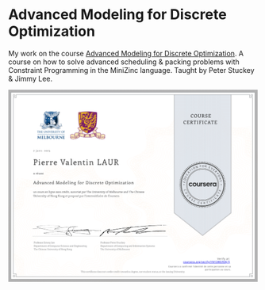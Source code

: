 # Advanced Modeling for Discrete Optimization
My work on the course [Advanced Modeling for Discrete Optimization](https://www.coursera.org/learn/advanced-modeling/). A course on how to solve advanced scheduling & packing problems with Constraint Programming in the MiniZinc language. Taught by Peter Stuckey & Jimmy Lee.

![Certificate](certificate.png)
